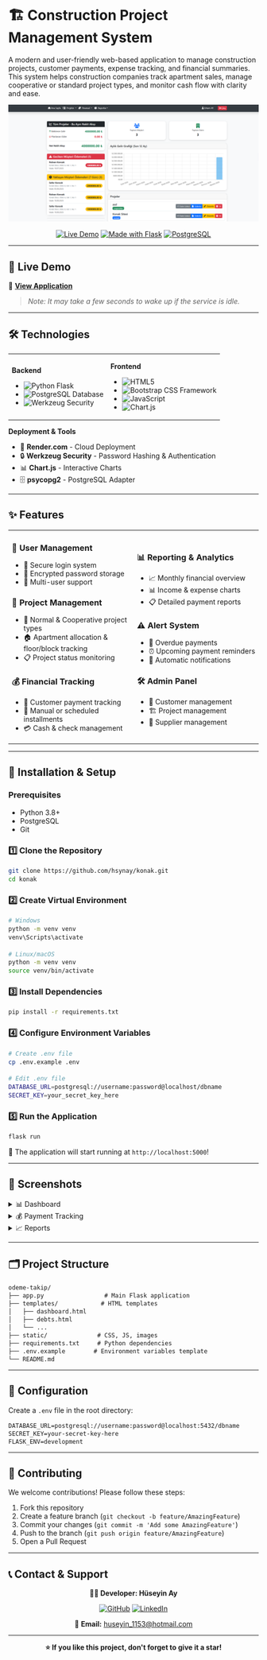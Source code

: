 # 🏗️ Construction Project Management System

A modern and user-friendly web-based application to manage construction projects, customer payments, expense tracking, and financial summaries. This system helps construction companies track apartment sales, manage cooperative or standard project types, and monitor cash flow with clarity and ease.

<div align="center">

![Dashboard Preview](SS_dashboard.png)

[![Live Demo](https://img.shields.io/badge/🌐_Live_Demo-Render-blue?style=for-the-badge)](https://construction-project-i03m.onrender.com)
[![Made with Flask](https://img.shields.io/badge/Made_with-Flask-green?style=for-the-badge&logo=flask)](https://flask.palletsprojects.com/)
[![PostgreSQL](https://img.shields.io/badge/Database-PostgreSQL-blue?style=for-the-badge&logo=postgresql)](https://www.postgresql.org/)

</div>

---

## 🚀 Live Demo

🔗 **[View Application](https://construction-project-i03m.onrender.com)**  
> _Note: It may take a few seconds to wake up if the service is idle._

---

## 🛠️ Technologies

<table>
<tr>
<td>

**Backend**
- ![Python](https://img.shields.io/badge/Python-3776AB?style=flat&logo=python&logoColor=white) Flask
- ![PostgreSQL](https://img.shields.io/badge/PostgreSQL-316192?style=flat&logo=postgresql&logoColor=white) Database
- ![Werkzeug](https://img.shields.io/badge/Security-Werkzeug-red?style=flat) Security

</td>
<td>

**Frontend**
- ![HTML5](https://img.shields.io/badge/HTML5-E34F26?style=flat&logo=html5&logoColor=white) 
- ![Bootstrap](https://img.shields.io/badge/Bootstrap-563D7C?style=flat&logo=bootstrap&logoColor=white) CSS Framework
- ![JavaScript](https://img.shields.io/badge/JavaScript-F7DF1E?style=flat&logo=javascript&logoColor=black)
- ![Chart.js](https://img.shields.io/badge/Chart.js-FF6384?style=flat&logo=chart.js&logoColor=white)

</td>
</tr>
</table>

**Deployment & Tools**
- 🚀 **Render.com** - Cloud Deployment
- 🔒 **Werkzeug Security** - Password Hashing & Authentication
- 📊 **Chart.js** - Interactive Charts
- 🗄️ **psycopg2** - PostgreSQL Adapter

---

## ✨ Features

<table>
<tr>
<td width="50%">

### 👤 User Management
- 🔐 Secure login system
- 🔑 Encrypted password storage
- 👥 Multi-user support

### 📁 Project Management
- 🏢 Normal & Cooperative project types
- 🏠 Apartment allocation & floor/block tracking
- 📋 Project status monitoring

### 💰 Financial Tracking
- 💸 Customer payment tracking
- 📅 Manual or scheduled installments
- 💳 Cash & check management

</td>
<td width="50%">

### 📊 Reporting & Analytics
- 📈 Monthly financial overview
- 📊 Income & expense charts
- 📋 Detailed payment reports

### ⚠️ Alert System
- 🔔 Overdue payments
- ⏰ Upcoming payment reminders
- 📢 Automatic notifications

### 🛠️ Admin Panel
- 👥 Customer management
- 🏗️ Project management
- 🏪 Supplier management

</td>
</tr>
</table>

---

## 🚀 Installation & Setup

### Prerequisites
- Python 3.8+
- PostgreSQL
- Git

### 1️⃣ Clone the Repository

```bash
git clone https://github.com/hsynay/konak.git
cd konak
```

### 2️⃣ Create Virtual Environment

```bash
# Windows
python -m venv venv
venv\Scripts\activate

# Linux/macOS
python -m venv venv
source venv/bin/activate
```

### 3️⃣ Install Dependencies

```bash
pip install -r requirements.txt
```

### 4️⃣ Configure Environment Variables

```bash
# Create .env file
cp .env.example .env

# Edit .env file
DATABASE_URL=postgresql://username:password@localhost/dbname
SECRET_KEY=your_secret_key_here
```

### 5️⃣ Run the Application

```bash
flask run
```

🎉 The application will start running at `http://localhost:5000`!

---

## 📸 Screenshots

<details>
<summary>📊 Dashboard</summary>

- Project summaries
- Financial charts
- Quick access menus

</details>

<details>
<summary>💰 Payment Tracking</summary>

- Customer debt status
- Installment plans
- Payment history

</details>

<details>
<summary>📈 Reports</summary>

- Monthly income-expense reports
- Project-based analysis
- Check tracking system

</details>

---

## 🗂️ Project Structure

```
odeme-takip/
├── app.py                 # Main Flask application
├── templates/            # HTML templates
│   ├── dashboard.html
│   ├── debts.html
│   └── ...
├── static/              # CSS, JS, images
├── requirements.txt     # Python dependencies
├── .env.example        # Environment variables template
└── README.md
```

---

## 🔧 Configuration

Create a `.env` file in the root directory:

```env
DATABASE_URL=postgresql://username:password@localhost:5432/dbname
SECRET_KEY=your-secret-key-here
FLASK_ENV=development
```

---

## 🤝 Contributing

We welcome contributions! Please follow these steps:

1. Fork this repository
2. Create a feature branch (`git checkout -b feature/AmazingFeature`)
3. Commit your changes (`git commit -m 'Add some AmazingFeature'`)
4. Push to the branch (`git push origin feature/AmazingFeature`)
5. Open a Pull Request

---

## 📞 Contact & Support

<div align="center">

**🧑‍💻 Developer: Hüseyin Ay**

[![GitHub](https://img.shields.io/badge/GitHub-100000?style=for-the-badge&logo=github&logoColor=white)](https://github.com/hsynay)
[![LinkedIn](https://img.shields.io/badge/LinkedIn-0077B5?style=for-the-badge&logo=linkedin&logoColor=white)](https://www.linkedin.com/in/h%C3%BCseyin-ay01)

📧 **Email:** huseyin_1153@hotmail.com  

</div>

---

<div align="center">

**⭐ If you like this project, don't forget to give it a star!**